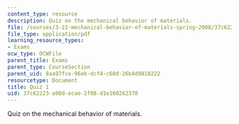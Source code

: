 ```yaml
---
content_type: resource
description: Quiz on the mechanical behavior of materials.
file: /courses/3-22-mechanical-behavior-of-materials-spring-2008/37c62223a98decae2f08d1e160262370_quiz1.pdf
file_type: application/pdf
learning_resource_types:
- Exams
ocw_type: OCWFile
parent_title: Exams
parent_type: CourseSection
parent_uid: 8aa97fce-96eb-dcf4-c60d-26b4d9018222
resourcetype: Document
title: Quiz 1
uid: 37c62223-a98d-ecae-2f08-d1e160262370
---
```

Quiz on the mechanical behavior of materials.

